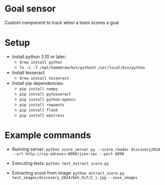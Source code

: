 # Goal sensor

Custom component to track when a team scores a goal

# Setup

* Install python 3.10 or later:
	* `brew install python`
	* `ln -s -f /opt/homebrew/bin/python3 /usr/local/bin/python`
* Install tesseract
	* `brew install tesseract`
* Install pip dependencies:
	* `pip install numpy`
	* `pip install pytesseract`
	* `pip install python-opencv`
	* `pip install requests`
	* `pip install flask`
	* `pip install waitress`

# Example commands

* Running server:
	`python score_server.py --score_reader discovery2024 --url http://<ip-adress>:8090/json-rpc --port 8090`

* Executing tests:
	`python test_extract_score.py`

* Extracting score from image:
	`python extract_score.py test_images/discovery_2024/bkh_hif/2_1.jpg --save_images`
